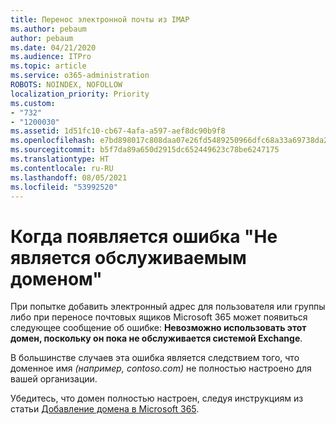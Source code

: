 ```yaml
---
title: Перенос электронной почты из IMAP
ms.author: pebaum
author: pebaum
ms.date: 04/21/2020
ms.audience: ITPro
ms.topic: article
ms.service: o365-administration
ROBOTS: NOINDEX, NOFOLLOW
localization_priority: Priority
ms.custom:
- "732"
- "1200030"
ms.assetid: 1d51fc10-cb67-4afa-a597-aef8dc90b9f8
ms.openlocfilehash: e7bd898017c808daa07e26fd5489250966dfc68a33a69738da2b694b9af2fb74
ms.sourcegitcommit: b5f7da89a650d2915dc652449623c78be6247175
ms.translationtype: HT
ms.contentlocale: ru-RU
ms.lasthandoff: 08/05/2021
ms.locfileid: "53992520"
---
```

# <a name="when-you-get-a-not-an-accepted-domain-error"></a>Когда появляется ошибка "Не является обслуживаемым доменом"

При попытке добавить электронный адрес для пользователя или группы либо при переносе почтовых ящиков Microsoft 365 может появиться следующее сообщение об ошибке: **Невозможно использовать этот домен, поскольку он пока не обслуживается системой Exchange**.
  
В большинстве случаев эта ошибка является следствием того, что доменное имя *(например, contoso.com)* не полностью настроено для вашей организации.
  
Убедитесь, что домен полностью настроен, следуя инструкциям из статьи [Добавление домена в Microsoft 365](https://docs.microsoft.com/microsoft-365/admin/setup/add-domain).
  
